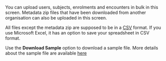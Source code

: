 You can upload users, subjects, enrolments and encounters in bulk in this screen. Metadata zip files that have been downloaded from another organisation can also be uploaded in this screen.

All files except the metadata zip are supposed to be in a [CSV](https://en.wikipedia.org/wiki/Comma-separated_values) format. If you use Microsoft Excel, it has an option to save your spreadsheet in CSV format.

Use the **Download Sample** option to download a sample file. More details about the sample file are available [here](https://dash.readme.io/project/avni/v2.0/docs/upload-data)
